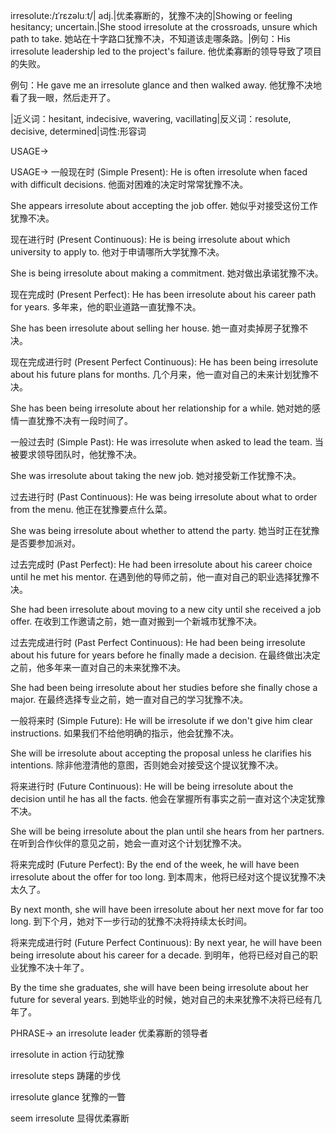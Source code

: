 irresolute:/ɪˈrɛzəluːt/| adj.|优柔寡断的，犹豫不决的|Showing or feeling hesitancy; uncertain.|She stood irresolute at the crossroads, unsure which path to take. 她站在十字路口犹豫不决，不知道该走哪条路。|例句：His irresolute leadership led to the project's failure. 他优柔寡断的领导导致了项目的失败。

例句：He gave me an irresolute glance and then walked away. 他犹豫不决地看了我一眼，然后走开了。

|近义词：hesitant, indecisive, wavering, vacillating|反义词：resolute, decisive, determined|词性:形容词


USAGE->

USAGE->
一般现在时 (Simple Present):
He is often irresolute when faced with difficult decisions.  他面对困难的决定时常常犹豫不决。

She appears irresolute about accepting the job offer. 她似乎对接受这份工作犹豫不决。


现在进行时 (Present Continuous):
He is being irresolute about which university to apply to. 他对于申请哪所大学犹豫不决。

She is being irresolute about making a commitment.  她对做出承诺犹豫不决。


现在完成时 (Present Perfect):
He has been irresolute about his career path for years. 多年来，他的职业道路一直犹豫不决。

She has been irresolute about selling her house. 她一直对卖掉房子犹豫不决。


现在完成进行时 (Present Perfect Continuous):
He has been being irresolute about his future plans for months.  几个月来，他一直对自己的未来计划犹豫不决。

She has been being irresolute about her relationship for a while. 她对她的感情一直犹豫不决有一段时间了。


一般过去时 (Simple Past):
He was irresolute when asked to lead the team. 当被要求领导团队时，他犹豫不决。

She was irresolute about taking the new job. 她对接受新工作犹豫不决。


过去进行时 (Past Continuous):
He was being irresolute about what to order from the menu. 他正在犹豫要点什么菜。

She was being irresolute about whether to attend the party. 她当时正在犹豫是否要参加派对。


过去完成时 (Past Perfect):
He had been irresolute about his career choice until he met his mentor. 在遇到他的导师之前，他一直对自己的职业选择犹豫不决。

She had been irresolute about moving to a new city until she received a job offer. 在收到工作邀请之前，她一直对搬到一个新城市犹豫不决。


过去完成进行时 (Past Perfect Continuous):
He had been being irresolute about his future for years before he finally made a decision. 在最终做出决定之前，他多年来一直对自己的未来犹豫不决。

She had been being irresolute about her studies before she finally chose a major. 在最终选择专业之前，她一直对自己的学习犹豫不决。


一般将来时 (Simple Future):
He will be irresolute if we don't give him clear instructions. 如果我们不给他明确的指示，他会犹豫不决。

She will be irresolute about accepting the proposal unless he clarifies his intentions. 除非他澄清他的意图，否则她会对接受这个提议犹豫不决。


将来进行时 (Future Continuous):
He will be being irresolute about the decision until he has all the facts. 他会在掌握所有事实之前一直对这个决定犹豫不决。

She will be being irresolute about the plan until she hears from her partners. 在听到合作伙伴的意见之前，她会一直对这个计划犹豫不决。



将来完成时 (Future Perfect):
By the end of the week, he will have been irresolute about the offer for too long.  到本周末，他将已经对这个提议犹豫不决太久了。

By next month, she will have been irresolute about her next move for far too long. 到下个月，她对下一步行动的犹豫不决将持续太长时间。


将来完成进行时 (Future Perfect Continuous):
By next year, he will have been being irresolute about his career for a decade. 到明年，他将已经对自己的职业犹豫不决十年了。

By the time she graduates, she will have been being irresolute about her future for several years. 到她毕业的时候，她对自己的未来犹豫不决将已经有几年了。


PHRASE->
an irresolute leader 优柔寡断的领导者

irresolute in action 行动犹豫

irresolute steps 踌躇的步伐

irresolute glance 犹豫的一瞥

seem irresolute  显得优柔寡断
